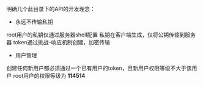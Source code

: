 明确几个此目录下的API的开发理念：
- 永远不传输私钥

root用户的私钥仅通过服务器shell配置
私钥在客户端生成，仅将公钥传输到服务器
token通过挑战-响应机制创建，加密传输


- 用户管理

创建任何新用户都必须通过一个已有用户的token，且新用户权限等级不大于该用户
root用户的权限等级为 **114514**


